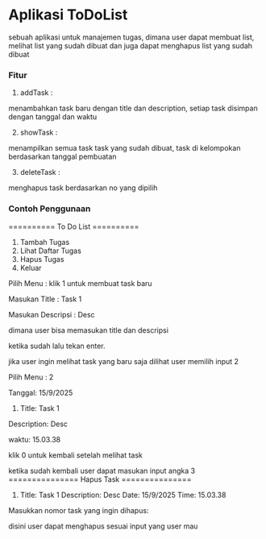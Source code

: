 # Aplikasi ToDoList
sebuah aplikasi untuk manajemen tugas, dimana user dapat membuat list, melihat list yang sudah dibuat dan juga dapat menghapus list yang sudah dibuat

### Fitur
1. addTask :

menambahkan task baru dengan title dan description, setiap task disimpan dengan tanggal dan waktu

2. showTask : 

menampilkan semua task task yang sudah dibuat, task di kelompokan berdasarkan tanggal pembuatan

3. deleteTask :

menghapus task berdasarkan no yang dipilih

### Contoh Penggunaan
========== To Do List ==========
1. Tambah Tugas
2. Lihat Daftar Tugas
3. Hapus Tugas
4. Keluar 

Pilih Menu :
 klik 1 untuk membuat task baru

 Masukan Title : Task 1

Masukan Descripsi : Desc

dimana user bisa memasukan title dan descripsi

ketika sudah lalu tekan enter.

jika user ingin melihat task yang baru saja dilihat  user memilih input 2 

Pilih Menu : 2

Tanggal: 15/9/2025
1. Title: Task 1

 Description: Desc

waktu: 15.03.38

klik 0 untuk kembali setelah melihat task

ketika sudah kembali user dapat masukan input angka 3 
=============== Hapus Task ===============

1. Title: Task 1
   Description: Desc
   Date: 15/9/2025
   Time: 15.03.38

Masukkan nomor task yang ingin dihapus:

disini user dapat menghapus sesuai input yang user mau